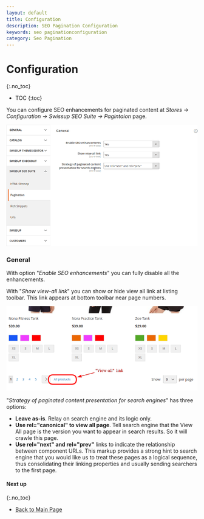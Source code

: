 ```yaml
---
layout: default
title: Configuration
description: SEO Pagination Configuration
keywords: seo paginationconfiguration
category: Seo Pagination
---
```


# Configuration
{:.no_toc}

* TOC
{:toc}

You can configure SEO enhancements for paginated content at
_Stores → Configuration → Swissup SEO Suite → Pagintaion_ page.

![Settings](/images/m2/seo-pager/config.png)

### General

With option "_Enable SEO enhancements_" you can fully disable all the enhancements.

With "_Show view-all link_" you can show or hide view all link at listing toolbar. This link appears at bottom toolbar near page numbers.

![View all link example](/images/m2/seo-pager/view-all-link.png)

"_Strategy of paginated content presentation for search engines_" has three options:

 -  **Leave as-is**. Relay on search engine and its logic only.
 -  **Use rel="canonical" to view all page**. Tell search engine that the View All page is the version you want to appear in search results. So it will crawle this page.
 -  **Use rel="next" and rel="prev"** links to indicate the relationship between component URLs. This markup provides a strong hint to search engine that you would like us to treat these pages as a logical sequence, thus consolidating their linking properties and usually sending searchers to the first page. 

#### Next up
{:.no_toc}

 -  [Back to Main Page](../)

